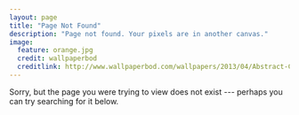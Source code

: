 ```yaml
---
layout: page
title: "Page Not Found"
description: "Page not found. Your pixels are in another canvas."
image:
  feature: orange.jpg
  credit: wallpaperbod
  creditlink: http://www.wallpaperbod.com/wallpapers/2013/04/Abstract-Computers-Orange-Operating-Systems-1136x640.jpg
---  
```


Sorry, but the page you were trying to view does not exist --- perhaps you can try searching for it below.

<script type="text/javascript">
  var GOOG_FIXURL_LANG = 'en';
  var GOOG_FIXURL_SITE = '{{ site.url }}'
</script>
<script type="text/javascript"
  src="http://linkhelp.clients.google.com/tbproxy/lh/wm/fixurl.js">
</script>